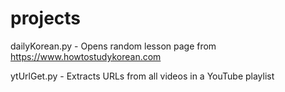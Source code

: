 # projects

dailyKorean.py - Opens random lesson page from https://www.howtostudykorean.com

ytUrlGet.py - Extracts URLs from all videos in a YouTube playlist
